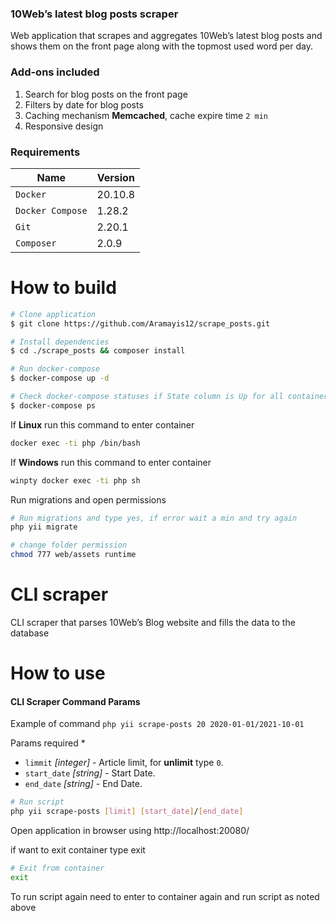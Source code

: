 ### 10Web’s latest blog posts scraper
Web application that scrapes and aggregates 10Web’s latest blog posts and
shows them on the front page along with the topmost used word per day.

### Add-ons included
1. Search for blog posts on the front page
2. Filters by date for blog posts
3. Caching mechanism **Memcached**, cache expire time `2 min`
4. Responsive design

### Requirements
| Name | Version |
| ------ | ------ |
| `Docker ` | 20.10.8 |
| `Docker Compose` | 1.28.2 |
| `Git` | 2.20.1 |
| `Composer` | 2.0.9 |

# How to build
```sh
# Clone application
$ git clone https://github.com/Aramayis12/scrape_posts.git

# Install dependencies
$ cd ./scrape_posts && composer install

# Run docker-compose
$ docker-compose up -d

# Check docker-compose statuses if State column is Up for all containers continue with next command
$ docker-compose ps
```
If **Linux** run this command to enter container
```sh
docker exec -ti php /bin/bash
```
If **Windows** run this command to enter container
```sh
winpty docker exec -ti php sh
```

Run migrations and open permissions
```sh
# Run migrations and type yes, if error wait a min and try again 
php yii migrate

# change folder permission
chmod 777 web/assets runtime
```

# CLI scraper
CLI scraper that parses 10Web’s Blog website and fills the data to the database

# How to use
#### CLI Scraper Command Params
Example of command `php yii scrape-posts 20 2020-01-01/2021-10-01`

Params required *
* `limmit` _[integer]_ - Article limit, for **unlimit** type `0`.
* `start_date` _[string]_ - Start Date.
* `end_date` _[string]_ - End Date.

```sh
# Run script
php yii scrape-posts [limit] [start_date]/[end_date]
```

Open application in browser using http://localhost:20080/

if want to exit container type exit
```sh
# Exit from container
exit
```

To run script again need to enter to container again and run script as noted above
